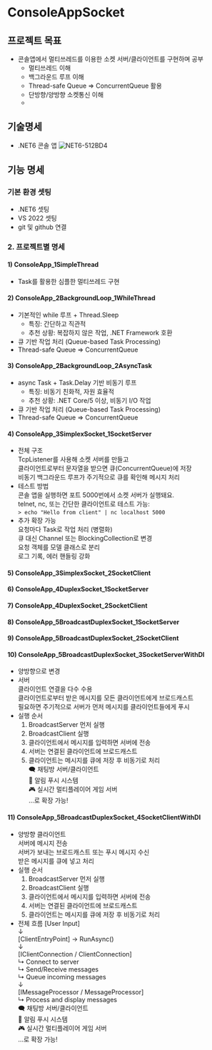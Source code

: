 # ConsoleAppSocket
## 프로젝트 목표
* 콘솔앱에서 멀티쓰레드를 이용한 소켓 서버/클라이언트를 구현하며 공부
  * 멀티쓰레드 이해
  * 백그라운드 루프 이해
  * Thread-safe Queue => ConcurrentQueue 활용
  * 단방향/양방향 소켓통신 이해 
  *  

## 기술명세
* .NET6 콘솔 앱
![NET6-512BD4](https://user-images.githubusercontent.com/58022014/172149484-7c18b217-6b49-4f3f-940a-4853ae26f462.svg)

## 기능 명세
### 기본 환경 셋팅
  * .NET6 셋팅
  * VS 2022 셋팅
  * git 및 github 연결
### 2. 프로젝트별 명세
   #### 1) ConsoleApp_1SimpleThread
   * Task를 활용한 심플한 멀티쓰레드 구현  
   #### 2) ConsoleApp_2BackgroundLoop_1WhileThread
  * 기본적인 while 루프 + Thread.Sleep
    - 특징: 간단하고 직관적
    - 추천 상황: 복잡하지 않은 작업, .NET Framework 호환
  * 큐 기반 작업 처리 (Queue-based Task Processing)
  * Thread-safe Queue => ConcurrentQueue
   #### 3) ConsoleApp_2BackgroundLoop_2AsyncTask
  * async Task + Task.Delay 기반 비동기 루프
    - 특징: 비동기 친화적, 자원 효율적
    - 추천 상황: .NET Core/5 이상, 비동기 I/O 작업
  * 큐 기반 작업 처리 (Queue-based Task Processing)  
  * Thread-safe Queue => ConcurrentQueue
   #### 4) ConsoleApp_3SimplexSocket_1SocketServer
  * 전체 구조<br>
    TcpListener를 사용해 소켓 서버를 만들고<br>
    클라이언트로부터 문자열을 받으면 큐(ConcurrentQueue)에 저장<br>
    비동기 백그라운드 루프가 주기적으로 큐를 확인해 메시지 처리<br>
  * 테스트 방법<br>
    콘솔 앱을 실행하면 포트 5000번에서 소켓 서버가 실행돼요.<br>
    telnet, nc, 또는 간단한 클라이언트로 테스트 가능:<br>
    ```> echo "Hello from client" | nc localhost 5000      ```
  * 추가 확장 가능<br>
    요청마다 Task로 작업 처리 (병렬화)<br>
    큐 대신 Channel<T> 또는 BlockingCollection<T>로 변경<br>
    요청 객체를 모델 클래스로 분리<br>
    로그 기록, 에러 핸들링 강화<br>
   #### 5) ConsoleApp_3SimplexSocket_2SocketClient

   #### 6) ConsoleApp_4DuplexSocket_1SocketServer

   #### 7) ConsoleApp_4DuplexSocket_2SocketClient

   #### 8) ConsoleApp_5BroadcastDuplexSocket_1SocketServer

   #### 9) ConsoleApp_5BroadcastDuplexSocket_2SocketClient

   #### 10) ConsoleApp_5BroadcastDuplexSocket_3SocketServerWithDI
  * 양방향으로 변경
  * 서버<br>
    클라이언트 연결을 다수 수용<br>
    클라이언트로부터 받은 메시지를 모든 클라이언트에게 브로드캐스트<br>
    필요하면 주기적으로 서버가 먼저 메시지를 클라이언트들에게 푸시<br>
  * 실행 순서<br>
    1. BroadcastServer 먼저 실행
    2. BroadcastClient 실행
    3. 클라이언트에서 메시지를 입력하면 서버에 전송
    4. 서버는 연결된 클라이언트에 브로드캐스트
    5. 클라이언트는 메시지를 큐에 저장 후 비동기로 처리<br>
  🗨️ 채팅방 서버/클라이언트<br>
  📣 알림 푸시 시스템<br>
  🎮 실시간 멀티플레이어 게임 서버<br>
  …로 확장 가능!
   #### 11) ConsoleApp_5BroadcastDuplexSocket_4SocketClientWithDI
   *  양방향 클라이언트<br>
      서버에 메시지 전송<br>
      서버가 보내는 브로드캐스트 또는 푸시 메시지 수신<br>
      받은 메시지를 큐에 넣고 처리<br>
   * 실행 순서
      1. BroadcastServer 먼저 실행
      2. BroadcastClient 실행
      3. 클라이언트에서 메시지를 입력하면 서버에 전송
      4. 서버는 연결된 클라이언트에 브로드캐스트
      5. 클라이언트는 메시지를 큐에 저장 후 비동기로 처리
   * 전체 흐름
 [User Input] <br>
   ↓<br>
[ClientEntryPoint] → RunAsync()<br>
   ↓<br>
[IClientConnection / ClientConnection]<br>
   ↳ Connect to server<br>
   ↳ Send/Receive messages<br>
   ↳ Queue incoming messages<br>
   ↓<br>
[IMessageProcessor / MessageProcessor]<br>
   ↳ Process and display messages<br>
🗨️ 채팅방 서버/클라이언트<br>
      📣 알림 푸시 시스템<br>
      🎮 실시간 멀티플레이어 게임 서버<br>
      …로 확장 가능!
